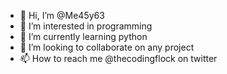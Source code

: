 - 👋 Hi, I’m @Me45y63
- 👀 I’m interested in programming
- 🌱 I’m currently learning python
- 💞️ I’m looking to collaborate on any project
- 📫 How to reach me @thecodingflock on twitter

<!---
Me45y63/Me45y63 is a ✨ special ✨ repository because its `README.md` (this file) appears on your GitHub profile.
You can click the Preview link to take a look at your changes.
--->
